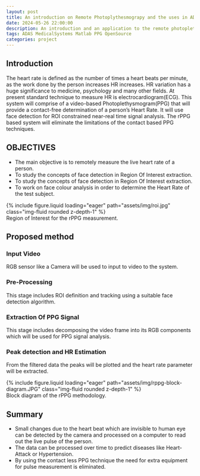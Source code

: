 ```yaml
---
layout: post
title: An introduction on Remote Photoplythesmograpy and the uses in ADAS systems.
date: 2024-05-26 22:00:00
description: An introduction and an application to the remote photoplethesmography technique.
tags: ADAS MedicalSystems Matlab PPG OpenSource
categories: project
---
```

## Introduction
The heart rate is defined as the number of times a heart beats per minute, as the work done by the person increases HR increases.
HR variation has a huge significance to medicine, psychology and many other fields.
At present standard technique to measure HR is electrocardiogram(ECG).
This system will comprise of a video-based Photoplethysmogram(PPG) that will provide a contact-free determination of a person’s Heart Rate.
It will use face detection for ROI constrained near-real time signal analysis.
The rPPG based system will eliminate the limitations of the contact based PPG techniques.

## OBJECTIVES
- The main objective is to remotely measure the live heart rate of a person.
- To study the concepts of face detection in Region Of Interest extraction. 
- To study the concepts of face detection in Region Of Interest extraction. 
- To work on face colour analysis in order to determine the Heart Rate of the test subject.

<div class="row justify-content-md-center">
    <div class="col-9 justify-content-md-center">
        {% include figure.liquid loading="eager" path="assets/img/roi.jpg" class="img-fluid rounded z-depth-1" %}
    </div>
</div>
<div class="caption">
    Region of Interest for the rPPG measurement.
</div>

## Proposed method
### Input Video
 RGB sensor like a Camera will be used to input to video  to the system. 
### Pre-Processing
This stage includes ROI definition and tracking using a suitable face detection algorithm.
### Extraction Of PPG Signal
This stage includes decomposing the video frame into its RGB components which will be used for PPG signal analysis.
### Peak detection and HR Estimation
 From the filtered data the peaks will be plotted and the heart rate parameter will be extracted.

<div class="row mt-3">
    <div class="col-sm mt-3 mt-md-0">
        {% include figure.liquid loading="eager" path="assets/img/rppg-block-diagram.JPG" class="img-fluid rounded z-depth-1" %}
    </div>
</div>
<div class="caption">
    Block diagram of the rPPG methodology.
</div>

## Summary
- Small changes due to the heart beat which are invisible to human eye can be detected by the camera and processed on a computer to read out the live pulse of the person.
- The data can be processed over time to predict diseases like Heart-Attack or Hypertension.
- By using the contact less PPG technique the need for extra equipment for pulse measurement is eliminated.